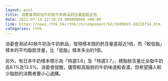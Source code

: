 ```yaml
---
layout: post
title: 消委會測試指牛奶和牛奶飲品鈣含量差距近倍
date: 2021-07-14 12:10:29.000000000 +08:00
link: https://news.rthk.hk/rthk/ch/component/k2/1600693-20210714.htm
categories: rthk
---
```


消委會測試40款牛奶及牛奶飲品，發現樣本間的鈣含量差距近1倍，而「較低脂」樣本的平均脂肪含量，比「低脂」樣本多出約1倍。

另外，有日本牛奶樣本標示為「特選3.6」及「特選3.7」，總脂肪含量比全脂牛奶高8.1%及13.5%。消委會提醒，儘管較高脂肪的牛奶味道較香濃，但希望攝入較少脂肪的消費者要小心選購。
